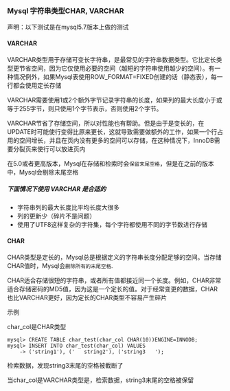 ### Mysql 字符串类型CHAR, VARCHAR

声明：以下测试是在mysql5.7版本上做的测试

#### VARCHAR

VARCHAR类型用于存储可变长字符串，是最常见的字符串数据类型。它比定长类型更节省空间，因为它仅使用必要的空间（越短的字符串使用越少的空间）。有一种情况例外，如果Mysql表使用ROW_FORMAT=FIXED创建的话（静态表），每一行都会使用定长存储

VARCHAR需要使用1或2个额外字节记录字符串的长度，如果列的最大长度小于或等于255字节，则只使用1个字节表示，否则使用2个字节。

VARCHAR节省了存储空间，所以对性能也有帮助。但是由于是变长的，在UPDATE时可能使行变得比原来更长，这就导致需要做额外的工作，如果一个行占用的空间增长，并且在页内没有更多的空间可以存储，在这种情况下，InnoDB需要分裂页来使行可以放进页内

在5.0或者更高版本，Mysql在存储和检索时会`保留末尾空格`，但是在之前的版本中，Mysql会剔除末尾空格

##### 下面情况下使用 VARCHAR 是合适的

* 字符串列的最大长度比平均长度大很多
* 列的更新少（碎片不是问题）
* 使用了UTF8这样复杂的字符集，每个字符都使用不同的字节数进行存储

#### CHAR

CHAR类型是定长的，Mysql总是根据定义的字符串长度分配足够的空间。当存储CHAR值时，Mysql会`删除所有的末尾空格`.

CHAR适合存储很短的字符串，或者所有值都接近同一个长度。例如，CHAR非常适合存储密码的MD5值，因为这是一个定长的值。对于经常变更的数据，CHAR也比VARCHAR更好，因为定长的CHAR类型不容易产生碎片

示例

char_col是CHAR类型

    mysql> CREATE TABLE char_test(char_col CHAR(10))ENGINE=INNODB;
    mysql> INSERT INTO char_test(char_col) VALUES
        -> ('string1'), ('   string2'), ('string3   ');

检索数据，发现string3末尾的空格被截断了

当char_col是VARCHAR类型是，检索数据，string3末尾的空格被保留
